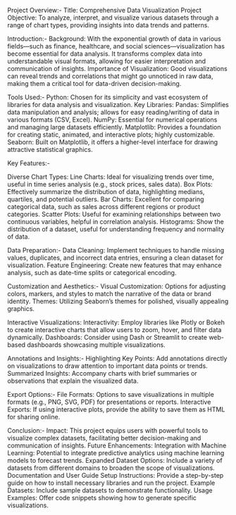 Project Overview:-
Title: Comprehensive Data Visualization Project
Objective: To analyze, interpret, and visualize various datasets through a range of chart types, providing insights into data trends and patterns.

Introduction:-
Background: With the exponential growth of data in various fields—such as finance, healthcare, and social sciences—visualization has become essential for data analysis. It transforms complex data into understandable visual formats, allowing for easier interpretation and communication of insights.
Importance of Visualization: Good visualizations can reveal trends and correlations that might go unnoticed in raw data, making them a critical tool for data-driven decision-making.

Tools Used:-
Python: Chosen for its simplicity and vast ecosystem of libraries for data analysis and visualization.
Key Libraries:
Pandas: Simplifies data manipulation and analysis; allows for easy reading/writing of data in various formats (CSV, Excel).
NumPy: Essential for numerical operations and managing large datasets efficiently.
Matplotlib: Provides a foundation for creating static, animated, and interactive plots; highly customizable.
Seaborn: Built on Matplotlib, it offers a higher-level interface for drawing attractive statistical graphics.

Key Features:-

Diverse Chart Types:
Line Charts: Ideal for visualizing trends over time, useful in time series analysis (e.g., stock prices, sales data).
Box Plots: Effectively summarize the distribution of data, highlighting medians, quartiles, and potential outliers.
Bar Charts: Excellent for comparing categorical data, such as sales across different regions or product categories.
Scatter Plots: Useful for examining relationships between two continuous variables, helpful in correlation analysis.
Histograms: Show the distribution of a dataset, useful for understanding frequency and normality of data.

Data Preparation:-
Data Cleaning: Implement techniques to handle missing values, duplicates, and incorrect data entries, ensuring a clean dataset for visualization.
Feature Engineering: Create new features that may enhance analysis, such as date-time splits or categorical encoding.

Customization and Aesthetics:-
Visual Customization: Options for adjusting colors, markers, and styles to match the narrative of the data or brand identity.
Themes: Utilizing Seaborn’s themes for polished, visually appealing graphics.

Interactive Visualizations:
Interactivity: Employ libraries like Plotly or Bokeh to create interactive charts that allow users to zoom, hover, and filter data dynamically.
Dashboards: Consider using Dash or Streamlit to create web-based dashboards showcasing multiple visualizations.

Annotations and Insights:-
Highlighting Key Points: Add annotations directly on visualizations to draw attention to important data points or trends.
Summarized Insights: Accompany charts with brief summaries or observations that explain the visualized data.

Export Options:-
File Formats: Options to save visualizations in multiple formats (e.g., PNG, SVG, PDF) for presentations or reports.
Interactive Exports: If using interactive plots, provide the ability to save them as HTML for sharing online.

Conclusion:-
Impact: This project equips users with powerful tools to visualize complex datasets, facilitating better decision-making and communication of insights.
Future Enhancements:
Integration with Machine Learning: Potential to integrate predictive analytics using machine learning models to forecast trends.
Expanded Dataset Options: Include a variety of datasets from different domains to broaden the scope of visualizations.
Documentation and User Guide
Setup Instructions: Provide a step-by-step guide on how to install necessary libraries and run the project.
Example Datasets: Include sample datasets to demonstrate functionality.
Usage Examples: Offer code snippets showing how to generate specific visualizations.
